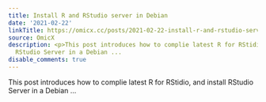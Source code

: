 ```yaml
---
title: Install R and RStudio server in Debian
date: '2021-02-22'
linkTitle: https://omicx.cc/posts/2021-02-22-install-r-and-rstudio-server-in-debian/
source: OmicX
description: <p>This post introduces how to complie latest R for RStidio, and install
  RStudio Server in a Debian ...
disable_comments: true
---
```

<p>This post introduces how to complie latest R for RStidio, and install RStudio Server in a Debian ...